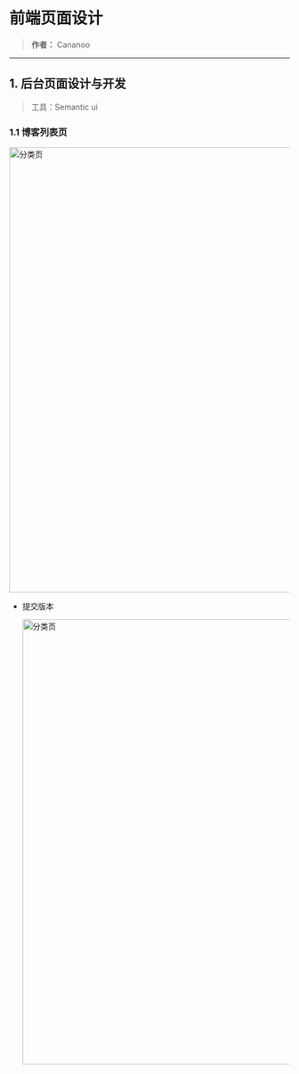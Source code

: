 # 前端页面设计
> **作者：** Cananoo

---

## 1. 后台页面设计与开发
> 工具：Semantic ui

### 1.1 博客列表页
<img src="https://user-images.githubusercontent.com/103165360/260311697-6317dc5f-01ac-4e43-bf48-4b042350f015.png" alt="分类页" width="800">  



- 提交版本

  <img src="https://user-images.githubusercontent.com/103165360/260311741-ec0e0209-8841-4a2b-b4fd-51191a0302cd.png" alt="分类页" width="800">  


